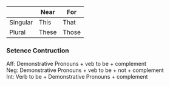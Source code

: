 |            |  Near |     For       |
|------------|-------|---------------|
|Singular    | This  |     That      |
|Plural      | These |     Those     |

### Setence Contruction

Aff: Demonstrative Pronouns + veb to be + complement <br>
Neg: Demonstrative Pronouns + veb to be + not + complement <br>
Int: Verb to be + Demonstrative Pronouns + complement
